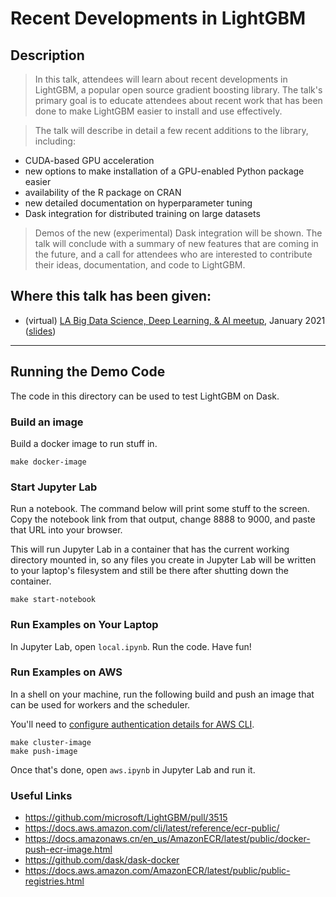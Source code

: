 # Recent Developments in LightGBM

## Description

> In this talk, attendees will learn about recent developments in LightGBM, a popular open source gradient boosting library. The talk's primary goal is to educate attendees about recent work that has been done to make LightGBM easier to install and use effectively.

> The talk will describe in detail a few recent additions to the library, including:
* CUDA-based GPU acceleration
* new options to make installation of a GPU-enabled Python package easier
* availability of the R package on CRAN
* new detailed documentation on hyperparameter tuning
* Dask integration for distributed training on large datasets

> Demos of the new (experimental) Dask integration will be shown. The talk will conclude with a summary of new features that are coming in the future, and a call for attendees who are interested to contribute their ideas, documentation, and code to LightGBM.


## Where this talk has been given:

* (virtual) [LA Big Data Science, Deep Learning, & AI meetup](https://www.chicagocloudconference.com/), January 2021 ([slides](https://docs.google.com/presentation/d/1eiom95e-rWtpj0qtZS9vjabc8lmRGgRko0VSneGaLKg/edit?usp=sharing))

<hr>

## Running the Demo Code

The code in this directory can be used to test LightGBM on Dask.

### Build an image

Build a docker image to run stuff in.

```shell
make docker-image
```

### Start Jupyter Lab

Run a notebook. The command below will print some stuff to the screen. Copy the notebook link from that output, change 8888 to 9000, and paste that URL into your browser.

This will run Jupyter Lab in a container that has the current working directory mounted in, so any files you create in Jupyter Lab will be written to your laptop's filesystem and still be there after shutting down the container.

```shell
make start-notebook
```

### Run Examples on Your Laptop

In Jupyter Lab, open `local.ipynb`. Run the code. Have fun!

### Run Examples on AWS

In a shell on your machine, run the following build and push an image that can be used for workers and the scheduler.

You'll need to [configure authentication details for AWS CLI](https://docs.aws.amazon.com/cli/latest/userguide/cli-configure-envvars.html).

```shell
make cluster-image
make push-image
```

Once that's done, open `aws.ipynb` in Jupyter Lab and run it.

### Useful Links

* https://github.com/microsoft/LightGBM/pull/3515
* https://docs.aws.amazon.com/cli/latest/reference/ecr-public/
* https://docs.amazonaws.cn/en_us/AmazonECR/latest/public/docker-push-ecr-image.html
* https://github.com/dask/dask-docker
* https://docs.aws.amazon.com/AmazonECR/latest/public/public-registries.html
